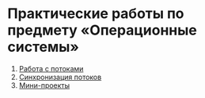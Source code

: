 # Практические работы по предмету «Операционные системы»

1. [Работа с потоками](threads)
2. [Синхронизация потоков](synchronization)
3. [Мини-проекты](https://github.com/llirik42/Caching-HTTP-Proxy)
